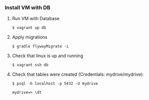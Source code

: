 ### Install VM with DB
1. Run VM with Database

	<code>$ vagrant up db</code>
2. Apply migrations

	<code>$ gradle flywayMigrate -i</code>
3. Check that linux is up and running

	<code>$ vagrant ssh db</code>
4. Check that tables were created (Credentials: mydrive/mydrive):

	<code>$ psql -h localhost -p 5432 -U mydrive</code>
	
	<code>mydrive=> \dt</code>
